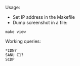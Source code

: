 
Usage:

* Set IP address in the Makefile
* Dump screenshot in a file:

```
make view
```

Working queries:

```
*IDN?
SANU C1?
SCDP
```
